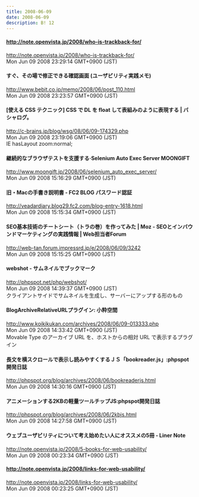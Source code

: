 ```yaml
---
title: 2008-06-09
date: 2008-06-09
description: B! 12
---
```


#### http://note.openvista.jp/2008/who-is-trackback-for/
http://note.openvista.jp/2008/who-is-trackback-for/<br>
Mon Jun 09 2008 23:29:14 GMT+0900 (JST)<br>


#### すぐ、その場で修正できる確認画面 (ユーザビリティ実践メモ)
http://www.bebit.co.jp/memo/2008/06/post_110.html<br>
Mon Jun 09 2008 23:23:57 GMT+0900 (JST)<br>


#### [使える CSS テクニック] CSS で DL を float して表組みのように表現する | バシャログ。
http://c-brains.jp/blog/wsg/08/06/09-174329.php<br>
Mon Jun 09 2008 23:19:06 GMT+0900 (JST)<br>
IE hasLayout zoom:normal;


#### 継続的なブラウザテストを支援する·Selenium Auto Exec Server MOONGIFT
http://www.moongift.jp/2008/06/selenium_auto_exec_server/<br>
Mon Jun 09 2008 15:16:29 GMT+0900 (JST)<br>


#### 旧・Macの手書き説明書 - FC2 BLOG パスワード認証
http://veadardiary.blog29.fc2.com/blog-entry-1618.html<br>
Mon Jun 09 2008 15:15:34 GMT+0900 (JST)<br>


#### SEO基本技術のチートシート（トラの巻）を作ってみた | Moz - SEOとインバウンドマーケティングの実践情報 | Web担当者Forum
http://web-tan.forum.impressrd.jp/e/2008/06/09/3242<br>
Mon Jun 09 2008 15:15:25 GMT+0900 (JST)<br>


#### webshot - サムネイルでブックマーク
http://phpspot.net/php/webshot/<br>
Mon Jun 09 2008 14:39:37 GMT+0900 (JST)<br>
クライアントサイドでサムネイルを生成し、サーバーにアップする形のもの


#### BlogArchiveRelativeURLプラグイン: 小粋空間
http://www.koikikukan.com/archives/2008/06/09-013333.php<br>
Mon Jun 09 2008 14:33:42 GMT+0900 (JST)<br>
Movable Type のアーカイブ URL を、ホストからの相対 URL で表示するプラグイン


#### 長文を横スクロールで表示し読みやすくするＪＳ「bookreader.js」:phpspot開発日誌
http://phpspot.org/blog/archives/2008/06/bookreaderjs.html<br>
Mon Jun 09 2008 14:30:16 GMT+0900 (JST)<br>


#### アニメーションする2KBの軽量ツールチップJS:phpspot開発日誌
http://phpspot.org/blog/archives/2008/06/2kbjs.html<br>
Mon Jun 09 2008 14:27:58 GMT+0900 (JST)<br>


#### ウェブユーザビリティについて考え始めたい人にオススメの5冊 - Liner Note
http://note.openvista.jp/2008/5-books-for-web-usability/<br>
Mon Jun 09 2008 00:23:34 GMT+0900 (JST)<br>


#### http://note.openvista.jp/2008/links-for-web-usability/
http://note.openvista.jp/2008/links-for-web-usability/<br>
Mon Jun 09 2008 00:23:25 GMT+0900 (JST)<br>


